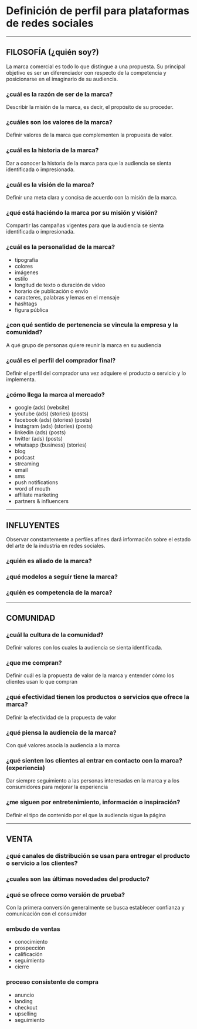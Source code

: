 # Definición de perfil para plataformas de redes sociales

-------------------------------------------------------------------------------

## FILOSOFÍA (¿quién soy?)
La marca comercial es todo lo que distingue a una propuesta. Su principal objetivo es ser un diferenciador con respecto de la competencia y posicionarse en el imaginario de su audiencia.

### ¿cuál es la razón de ser de la marca?
Describir la misión de la marca, es decir, el propósito de su proceder.

### ¿cuáles son los valores de la marca?
Definir valores de la marca que complementen la propuesta de valor.

### ¿cuál es la historia de la marca?
Dar a conocer la historia de la marca para que la audiencia se sienta identificada o impresionada.

### ¿cuál es la visión de la marca?
Definir una meta clara y concisa de acuerdo con la misión de la marca.

### ¿qué está haciéndo la marca por su misión y visión?
Compartir las campañas vigentes para que la audiencia se sienta identificada o impresionada.

### ¿cuál es la personalidad de la marca?
* tipografía
* colores
* imágenes
* estilo
* longitud de texto o duración de video
* horario de publicación o envío
* caracteres, palabras y lemas en el mensaje
* hashtags
* figura pública

### ¿con qué sentido de pertenencia se vincula la empresa y la comunidad?
A qué grupo de personas quiere reunir la marca en su audiencia

### ¿cuál es el perfil del comprador final?
Definir el perfil del comprador una vez adquiere el producto o servicio y lo implementa.

### ¿cómo llega la marca al mercado?
* google (ads) (website)
* youtube (ads) (stories) (posts)
* facebook (ads) (stories) (posts)
* instagram (ads) (stories) (posts)
* linkedin (ads) (posts)
* twitter (ads) (posts)
* whatsapp (business) (stories)
* blog
* podcast
* streaming
* email
* sms
* push notifications
* word of mouth
* affiliate marketing
* partners & influencers

-------------------------------------------------------------------------------

## INFLUYENTES
Observar constantemente a perfiles afines dará información sobre el estado del arte de la industria en redes sociales.

### ¿quién es aliado de la marca?
### ¿qué modelos a seguir tiene la marca?
### ¿quién es competencia de la marca?

-------------------------------------------------------------------------------

## COMUNIDAD

### ¿cuál la cultura de la comunidad?
Definir valores con los cuales la audiencia se sienta identificada.

### ¿que me compran?
Definir cuál es la propuesta de valor de la marca y entender cómo los clientes usan lo que compran

### ¿qué efectividad tienen los productos o servicios que ofrece la marca?
Definir la efectividad de la propuesta de valor

### ¿qué piensa la audiencia de la marca?
Con qué valores asocia la audiencia a la marca

### ¿qué sienten los clientes al entrar en contacto con la marca? (experiencia)
Dar siempre seguimiento a las personas interesadas en la marca y a los consumidores para mejorar la experiencia

### ¿me siguen por entretenimiento, información o inspiración?
Definir el tipo de contenido por el que la audiencia sigue la página

-------------------------------------------------------------------------------

## VENTA

### ¿qué canales de distribución se usan para entregar el producto o servicio a los clientes?

### ¿cuales son las últimas novedades del producto?

### ¿qué se ofrece como versión de prueba?
Con la primera conversión generalmente se busca establecer confianza y comunicación con el consumidor

### embudo de ventas
* conocimiento
* prospección
* calificación
* seguimiento
* cierre

### proceso consistente de compra
* anuncio
* landing
* checkout
* upselling
* seguimiento
